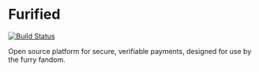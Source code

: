 # Furified

[![Build Status](https://travis-ci.org/furified/furified-com.svg?branch=master)](https://travis-ci.org/furified/furified-com)

Open source platform for secure, verifiable payments, designed for use
by the furry fandom.
